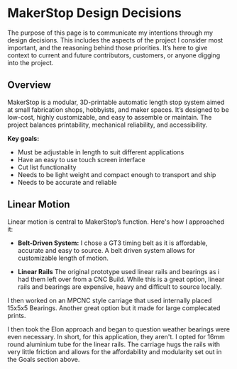 # MakerStop Design Decisions

The purpose of this page is to communicate my intentions through my design decisions. This includes the aspects of the project I consider most important, and the reasoning behind those priorities. It’s here to give context to current and future contributors, customers, or anyone digging into the project.

## Overview

MakerStop is a modular, 3D-printable automatic length stop system aimed at small fabrication shops, hobbyists, and maker spaces. It’s designed to be low-cost, highly customizable, and easy to assemble or maintain. The project balances printability, mechanical reliability, and accessibility.

**Key goals:**
- Must be adjustable in length to suit different applications
- Have an easy to use touch screen interface
- Cut list functionality 
- Needs to be light weight and compact enough to transport and ship
- Needs to be accurate and reliable


## Linear Motion

Linear motion is central to MakerStop’s function. Here's how I approached it:

- **Belt-Driven System:** I chose a GT3 timing belt as it is affordable, accurate and easy to source. A belt driven system allows for customizable length of motion. 
  
- **Linear Rails** The original prototype used linear rails and bearings as i had them left over from a CNC Build. While this is a great option, linear rails and bearings are expensive, heavy and difficult to source locally. 

I then worked on an MPCNC style carriage that used internally placed 15x5x5 Bearings. Another great option but it made for large complecated prints. 

I then took the Elon approach and began to question weather bearings were even necessary. In short, for this application, they aren't. I opted for 16mm round aluminium tube for the linear rails. The carriage hugs the rails with very little friction and allows for the affordability and modularity set out in the Goals section above. 


